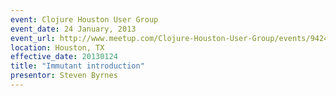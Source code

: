 ```yaml
---
event: Clojure Houston User Group
event_date: 24 January, 2013
event_url: http://www.meetup.com/Clojure-Houston-User-Group/events/94244272/
location: Houston, TX
effective_date: 20130124
title: "Immutant introduction"
presentor: Steven Byrnes
---
```



